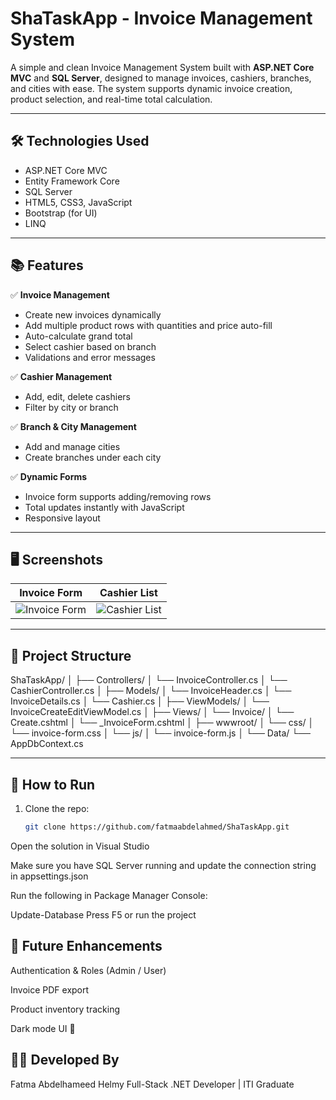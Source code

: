 ﻿# ShaTaskApp - Invoice Management System

A simple and clean Invoice Management System built with **ASP.NET Core MVC** and **SQL Server**, designed to manage invoices, cashiers, branches, and cities with ease. The system supports dynamic invoice creation, product selection, and real-time total calculation.

---

## 🛠 Technologies Used

- ASP.NET Core MVC
- Entity Framework Core
- SQL Server
- HTML5, CSS3, JavaScript
- Bootstrap (for UI)
- LINQ

---

## 📚 Features

✅ **Invoice Management**  
- Create new invoices dynamically  
- Add multiple product rows with quantities and price auto-fill  
- Auto-calculate grand total  
- Select cashier based on branch  
- Validations and error messages  

✅ **Cashier Management**  
- Add, edit, delete cashiers  
- Filter by city or branch  

✅ **Branch & City Management**  
- Add and manage cities  
- Create branches under each city  

✅ **Dynamic Forms**  
- Invoice form supports adding/removing rows  
- Total updates instantly with JavaScript  
- Responsive layout  

---

## 🖥️ Screenshots

| Invoice Form | Cashier List |
|--------------|---------------|
| ![Invoice Form](screenshots/invoice-form.png) | ![Cashier List](screenshots/cashier-list.png) |

---

## 📁 Project Structure

ShaTaskApp/
│
├── Controllers/
│ └── InvoiceController.cs
│ └── CashierController.cs
│
├── Models/
│ └── InvoiceHeader.cs
│ └── InvoiceDetails.cs
│ └── Cashier.cs
│
├── ViewModels/
│ └── InvoiceCreateEditViewModel.cs
│
├── Views/
│ └── Invoice/
│ └── Create.cshtml
│ └── _InvoiceForm.cshtml
│
├── wwwroot/
│ └── css/
│ └── invoice-form.css
│ └── js/
│ └── invoice-form.js
│
└── Data/
└── AppDbContext.cs



---

## 🚀 How to Run

1. Clone the repo:
   ```bash
   git clone https://github.com/fatmaabdelahmed/ShaTaskApp.git
Open the solution in Visual Studio

Make sure you have SQL Server running and update the connection string in appsettings.json

Run the following in Package Manager Console:


Update-Database
Press F5 or run the project

## 🧪 Future Enhancements
Authentication & Roles (Admin / User)

Invoice PDF export

Product inventory tracking

Dark mode UI 🌙

## 👩‍💻 Developed By
Fatma Abdelhameed Helmy
Full-Stack .NET Developer | ITI Graduate



